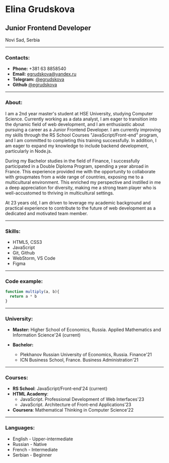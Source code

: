 # Elina Grudskova

## Junior Frontend Developer
Novi Sad, Serbia

___
### Contacts:

* **Phone:** +381 63 8858540
* **Email:** egrudskova@yandex.ru
* **Telegram:** [@egrudskova](https://t.me/egrudskova)
* **Github** [@egrudskova](https://github.com/egrudskova)

___
### About:

I am a 2nd year master's student at HSE University, studying Computer Science.
Currently working as a data analyst, I am eager to transition into the dynamic field of web development, and I am enthusiastic about pursuing a career as a Junior Frontend Developer. 
I am currently improving my skills through the RS School Courses "JavaScript/Front-end" program, and I am committed to completing this training successfully. 
In addition, I am eager to expand my knowledge to include backend development, particularly in Node.js. 

During my Bachelor studies in the field of Finance, I successfully participated in a Double Diploma Program, spending a year abroad in France. 
This experience provided me with the opportunity to collaborate with groupmates from a wide range of countries, exposing me to a multicultural environment. 
This enriched my perspective and instilled in me a deep appreciation for diversity, making me a strong team player who is well-accustomed to thriving in multicultural settings. 

At 23 years old, I am driven to leverage my academic background and practical experience to contribute to the future of web development as a dedicated and motivated team member.

___
### Skills:

* HTML5, CSS3
* JavaScript
* Git, Github
* WebStorm, VS Code
* Figma

___
### Code example:

```javascript
function multiply(a, b){
  return a * b
}
```

___
### University:

* **Master:** Higher School of Economics, Russia. Applied Mathematics and Information Science'24 (current)

* **Bachelor:** 
  * Plekhanov Russian University of Economics, Russia. Finance'21
  * ICN Business School, France. Business Administration'21

___
### Courses:

* **RS School**: JavaScript/Front-end'24 (current)
* **HTML Academy**:
    * JavaScript. Professional Development of Web Interfaces'23
    * JavaScript. Architecture of Front-end Applications'23
* **Coursera**: Mathematical Thinking in Computer Science'22

___
### Languages:

* English - Upper-intermediate
* Russian - Native
* French - Intermediate
* Serbian - Beginner
